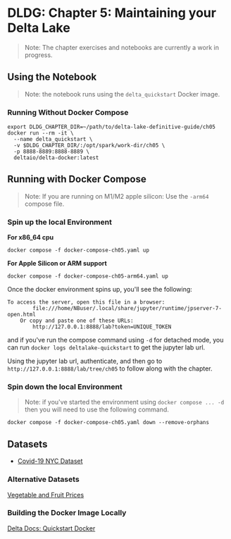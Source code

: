 # DLDG: Chapter 5: Maintaining your Delta Lake
> Note: The chapter exercises and notebooks are currently a work in progress.

## Using the Notebook
> Note: the notebook runs using the `delta_quickstart` Docker image.

### Running Without Docker Compose
~~~
export DLDG_CHAPTER_DIR=~/path/to/delta-lake-definitive-guide/ch05
docker run --rm -it \
  --name delta_quickstart \
  -v $DLDG_CHAPTER_DIR/:/opt/spark/work-dir/ch05 \
  -p 8888-8889:8888-8889 \
  deltaio/delta-docker:latest
~~~

## Running with Docker Compose
> Note: If you are running on M1/M2 apple silicon: Use the `-arm64` compose file.

### Spin up the local Environment
**For x86_64 cpu**
~~~
docker compose -f docker-compose-ch05.yaml up
~~~

**For Apple Silicon or ARM support**
~~~
docker compose -f docker-compose-ch05-arm64.yaml up
~~~

Once the docker environment spins up, you'll see the following: 
~~~
To access the server, open this file in a browser:
        file:///home/NBuser/.local/share/jupyter/runtime/jpserver-7-open.html
    Or copy and paste one of these URLs:
        http://127.0.0.1:8888/lab?token=UNIQUE_TOKEN
~~~

and if you've run the compose command using `-d` for detached mode, you can run `docker logs deltalake-quickstart` to get the jupyter lab url.

Using the jupyter lab url, authenticate, and then go to `http://127.0.0.1:8888/lab/tree/ch05` to follow along with the chapter.

### Spin down the local Environment
> Note: if you've started the environment using `docker compose ... -d` then you will need to use the following command.
~~~
docker compose -f docker-compose-ch05.yaml down --remove-orphans
~~~


## Datasets
* [Covid-19 NYC Dataset](https://github.com/delta-io/delta-docs/tree/main/static/quickstart_docker/rs/data/COVID-19_NYT)

### Alternative Datasets
[Vegetable and Fruit Prices](https://www.kaggle.com/datasets/vislupus/vegetable-and-fruit-prices?resource=download)

### Building the Docker Image Locally
[Delta Docs: Quickstart Docker](https://github.com/delta-io/delta-docs/blob/main/static/quickstart_docker/README.md)